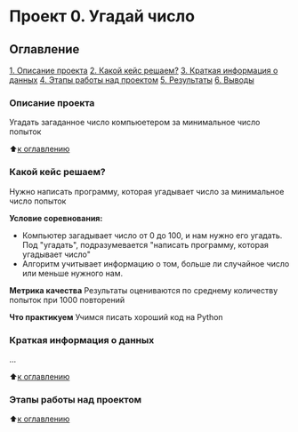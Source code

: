 # Проект 0. Угадай число

## Оглавление 
[1. Описание проекта](https://github.com/pchink/sf_data_science/tree/main/project_0/README.md#описание-проекта)
[2. Какой кейс решаем?](https://github.com/pchink/sf_data_science/tree/main/project_0/README.md#Какой-кейс-решаем)
[3. Краткая информация о данных](https://github.com/pchink/sf_data_science/tree/main/project_0/README.md#)
[4. Этапы работы над проектом](https://github.com/pchink/sf_data_science/tree/main/project_0/README.md#)
[5. Результаты](https://github.com/pchink/sf_data_science/tree/main/project_0/README.md#)
[6. Выводы](https://github.com/pchink/sf_data_science/tree/main/project_0/README.md#)

### Описание проекта
Угадать загаданное число компьюетером за минимальное число попыток

:arrow_up:[к оглавлению](https://github.com/pchink/sf_data_science/tree/main/project_0/README.md#Оглавление)


### Какой кейс решаем?
Нужно написать программу, которая угадывает число за минимальное число попыток

**Условие соревнования:**
- Компьютер загадывает число от 0 до 100, и нам нужно его угадать. Под "угадать", подразумевается "написать программу, которая угадывает число"
- Алгоритм учитывает информацию о том, больше ли случайное число или меньше нужного нам.

**Метрика качества**
Результаты оцениваются по среднему количеству попыток при 1000 повторений


**Что практикуем**
Учимся писать хороший код на Python


### Краткая информация о данных
...

:arrow_up:[к оглавлению](https://github.com/pchink/sf_data_science/tree/main/project_0/README.md#Оглавление)

### Этапы работы над проектом

:arrow_up:[к оглавлению](https://github.com/pchink/sf_data_science/tree/main/project_0/README.md#Оглавление)